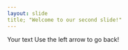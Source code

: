 ```yaml
---
layout: slide
title; "Welcome to our second slide!"
---
```

Your text
Use the left arrow to go back!
